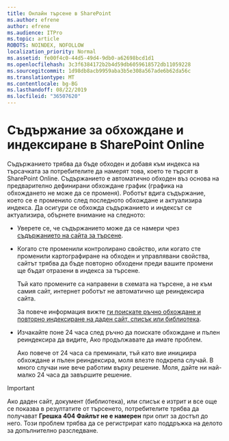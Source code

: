 ```yaml
---
title: Онлайн търсене в SharePoint
ms.author: efrene
author: efrene
ms.audience: ITPro
ms.topic: article
ROBOTS: NOINDEX, NOFOLLOW
localization_priority: Normal
ms.assetid: fe00f4c0-44d5-49d4-9db0-a62698bcd1d1
ms.openlocfilehash: 3c3f6384172b2b4d59db6059618572db11059228
ms.sourcegitcommit: 1d98db8acb9959aba3b5e308a567ade6b62da56c
ms.translationtype: MT
ms.contentlocale: bg-BG
ms.lasthandoff: 08/22/2019
ms.locfileid: "36507620"
---
```

# <a name="content-crawling-and-indexing-in-sharepoint-online"></a>Съдържание за обхождане и индексиране в SharePoint Online

Съдържанието трябва да бъде обходен и добавя към индекса на търсачката за потребителите да намерят това, което те търсят в SharePoint Online. Съдържанието е автоматично обходен въз основа на предварително дефинирани обхождане график (графика на обхождането не може да се променя). Роботът вдига съдържание, което се е променило след последното обхождане и актуализира индекса. Да осигури се обхожда съдържанието и индексът се актуализира, обърнете внимание на следното:

- Уверете се, че съдържанието може да се намери чрез [съдържанието на сайта за търсене](https://docs.microsoft.com/sharepoint/make-site-content-searchable).

- Когато сте променили контролирано свойство, или когато сте променили картографиране на обходен и управлявани свойства, сайтът трябва да бъде повторно обходени преди вашите промени ще бъдат отразени в индекса за търсене. 

    Тъй като промените са направени в схемата на търсене, а не към самия сайт, интернет роботът не автоматично ще реиндексира сайта. 

    За повече информация вижте [ги поискате ръчно обхождане и повторно индексиране на даден сайт, списък или библиотека](https://docs.microsoft.com/sharepoint/crawl-site-conten).

- Изчакайте поне 24 часа след ръчно да поискате обхождане и пълен реиндексира да видите, Ако продължавате да имате проблем. 

    Ако повече от 24 часа са преминали, тъй като вие инициира обхождане и пълен реиндексира, моля влезте подкрепа случай. В много случаи ние вече работим върху решение. Моля, дайте ни най-малко 24 часа да завършите решение.

> [!IMPORTANT]
> Ако даден сайт, документ (библиотека), или списък е изтрит и все още се показва в резултатите от търсенето, потребителите трябва да получават **Грешка 404 Файлът не е намерен** при опит за достъп до него. Този проблем трябва да се регистрират като поддръжка на делото за допълнително разследване. 



